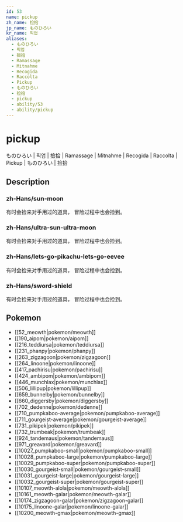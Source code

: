 ```yaml
---
id: 53
name: pickup
zh_name: 捡拾
jp_name: ものひろい
kr_name: 픽업
aliases:
  - ものひろい
  - 픽업
  - 撿拾
  - Ramassage
  - Mitnahme
  - Recogida
  - Raccolta
  - Pickup
  - ものひろい
  - 捡拾
  - pickup
  - ability/53
  - ability/pickup
---
```

# pickup

ものひろい | 픽업 | 撿拾 | Ramassage | Mitnahme | Recogida | Raccolta | Pickup | ものひろい | 捡拾

## Description

### zh-Hans/sun-moon

有时会捡来对手用过的道具，
冒险过程中也会捡到。

### zh-Hans/ultra-sun-ultra-moon

有时会捡来对手用过的道具，
冒险过程中也会捡到。

### zh-Hans/lets-go-pikachu-lets-go-eevee

有时会捡来对手用过的道具，
冒险过程中也会捡到。

### zh-Hans/sword-shield

有时会捡来对手用过的道具，
冒险过程中也会捡到。

## Pokemon

- [[52_meowth|pokemon/meowth]]
- [[190_aipom|pokemon/aipom]]
- [[216_teddiursa|pokemon/teddiursa]]
- [[231_phanpy|pokemon/phanpy]]
- [[263_zigzagoon|pokemon/zigzagoon]]
- [[264_linoone|pokemon/linoone]]
- [[417_pachirisu|pokemon/pachirisu]]
- [[424_ambipom|pokemon/ambipom]]
- [[446_munchlax|pokemon/munchlax]]
- [[506_lillipup|pokemon/lillipup]]
- [[659_bunnelby|pokemon/bunnelby]]
- [[660_diggersby|pokemon/diggersby]]
- [[702_dedenne|pokemon/dedenne]]
- [[710_pumpkaboo-average|pokemon/pumpkaboo-average]]
- [[711_gourgeist-average|pokemon/gourgeist-average]]
- [[731_pikipek|pokemon/pikipek]]
- [[732_trumbeak|pokemon/trumbeak]]
- [[924_tandemaus|pokemon/tandemaus]]
- [[971_greavard|pokemon/greavard]]
- [[10027_pumpkaboo-small|pokemon/pumpkaboo-small]]
- [[10028_pumpkaboo-large|pokemon/pumpkaboo-large]]
- [[10029_pumpkaboo-super|pokemon/pumpkaboo-super]]
- [[10030_gourgeist-small|pokemon/gourgeist-small]]
- [[10031_gourgeist-large|pokemon/gourgeist-large]]
- [[10032_gourgeist-super|pokemon/gourgeist-super]]
- [[10107_meowth-alola|pokemon/meowth-alola]]
- [[10161_meowth-galar|pokemon/meowth-galar]]
- [[10174_zigzagoon-galar|pokemon/zigzagoon-galar]]
- [[10175_linoone-galar|pokemon/linoone-galar]]
- [[10200_meowth-gmax|pokemon/meowth-gmax]]

